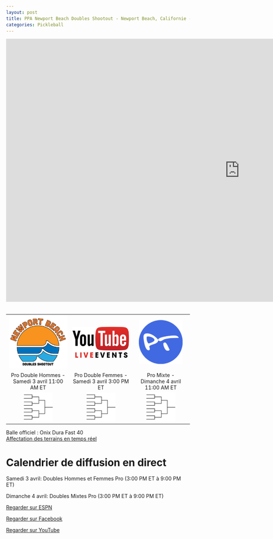 ```yaml
---
layout: post
title: PPA Newport Beach Doubles Shootout - Newport Beach, Californie - 2 au 4 avril 2021
categories: Pickleball
---
```

<!-- Code pour les posts facebook -->
<div id="fb-root"></div>
<script async defer crossorigin="anonymous" src="https://connect.facebook.net/fr_CA/sdk.js#xfbml=1&version=v10.0" nonce="nuCryucA"></script>

<div class="videoWrapper">
<iframe width="1280" height="720" src="https://www.youtube.com/embed/JSmCd3fJ5Yg" title="YouTube video player" frameborder="0" allow="accelerometer; autoplay; clipboard-write; encrypted-media; gyroscope; picture-in-picture" allowfullscreen></iframe>
</div>

<br>

<table>
    <tr>
        <td>
            <div style="text-align: center">
                <a href="https://www.ppatour.com/events/doubles-shootout-newport-beach/" target="_blank" rel="noopener noreferrer"><img src="/images/newport-beach-doubles-shootout.png" width="200"/></a>
            </div>
        </td>
        <td> 
            <div style="text-align: center">
                <a href="https://www.youtube.com/channel/UCSP6HlrMmRqogym2aHBPHpw" target="_blank" rel="noopener noreferrer"><img src="/images/youtube-live-stream.png" width="180"/></a>
            </div>
        </td>
        <td>
            <div style="text-align: center">  
                <a href="https://www.pickleballtournaments.com/tournamentinfo.pl?tid=4593" target="_blank" rel="noopener noreferrer"><img src="/images/pt.png" alt="pickleballtournaments.com" width="120"/></a>
            </div>
        </td>
    </tr>
    <tr>
        <td>
            <div style="text-align: center">
            Pro Double Hommes - Samedi 3 avril 11:00 AM ET
            </div>
        </td>
        <td>
            <div style="text-align: center">
            Pro Double Femmes - Samedi 3 avril 3:00 PM ET
            </div>
        </td>
        <td>
            <div style="text-align: center">
            Pro Mixte - Dimanche 4 avril 11:00 AM ET
            </div>
        </td>
    </tr>
    <tr>
        <td>
            <div style="text-align: center">
                <a href="https://www.pickleballtournaments.com/Tournaments/CA/2021_PPANB/MDO_86.htm" target="_blank" rel="noopener noreferrer"><img src="/images/bracket.png" width="80"/></a>
            </div>
        </td>
        <td>
            <div style="text-align: center">
            <a href="https://www.pickleballtournaments.com/Tournaments/CA/2021_PPANB/WDO_55.htm" target="_blank" rel="noopener noreferrer"><img src="/images/bracket.png" width="80"/></a>
            </div>
        </td>
        <td>
            <div style="text-align: center">
            <a href="https://www.pickleballtournaments.com/Tournaments/CA/2021_PPANB/MXDO_73.htm" target="_blank" rel="noopener noreferrer"><img src="/images/bracket.png" width="80"/></a>
            </div>
        </td>
    </tr>
</table>

Balle officiel : Onix Dura Fast 40
<br>
<a href="https://www.pickleballtournaments.com/nd_oncourts.pl?tid=4593&venue=Main" target="_blank" rel="noopener noreferrer">Affectation des terrains en temps réel</a>

# Calendrier de diffusion en direct
Samedi 3 avril: Doubles Hommes et Femmes Pro (3:00 PM ET à 9:00 PM ET)

Dimanche 4 avril: Doubles Mixtes Pro (3:00 PM ET à 9:00 PM ET)

<a href="https://www.espn.com/watch/?type=upcoming&_slug_" target="_blank" rel="noopener noreferrer">Regarder sur ESPN</a>

<a href="https://www.facebook.com/OfficialPPATour/" target="_blank" rel="noopener noreferrer">Regarder sur Facebook</a>

<a href="https://www.youtube.com/channel/UCSP6HlrMmRqogym2aHBPHpw" target="_blank" rel="noopener noreferrer">Regarder sur YouTube</a>


